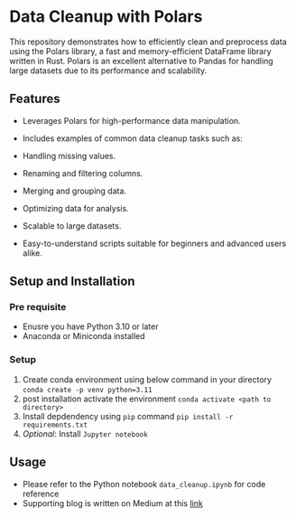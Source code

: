 # Data Cleanup with Polars

This repository demonstrates how to efficiently clean and preprocess data using the Polars library, a fast and memory-efficient DataFrame library written in Rust. Polars is an excellent alternative to Pandas for handling large datasets due to its performance and scalability.

## Features

- Leverages Polars for high-performance data manipulation.

- Includes examples of common data cleanup tasks such as:

- Handling missing values.

- Renaming and filtering columns.

- Merging and grouping data.

- Optimizing data for analysis.

- Scalable to large datasets.

- Easy-to-understand scripts suitable for beginners and advanced users alike.

## Setup and Installation

### Pre requisite 
- Enusre you have Python 3.10 or later
- Anaconda or Miniconda installed

### Setup 

1. Create conda environment using below command in your directory
   `conda create -p venv python=3.11`
2. post installation activate the environment
   `conda activate <path to directory>`
3. Install depdendency using `pip` command
   `pip install -r requirements.txt`
4. *Optional*: Install `Jupyter notebook`

## Usage

- Please refer to the Python notebook `data_cleanup.ipynb` for code reference
- Supporting blog is written on Medium at this [link](https://medium.com/@Tp70227/effortless-data-cleaning-in-python-with-polars-a-step-by-step-guide-d4282c7a8b4b)
